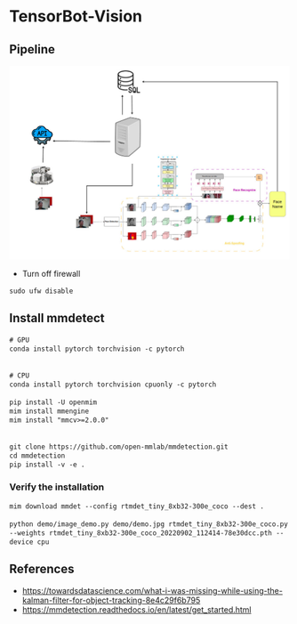 # TensorBot-Vision


## Pipeline
![image](./images/pipeline.jpeg)



- Turn off firewall
```
sudo ufw disable
```




## Install mmdetect
```
# GPU
conda install pytorch torchvision -c pytorch


# CPU
conda install pytorch torchvision cpuonly -c pytorch

pip install -U openmim
mim install mmengine
mim install "mmcv>=2.0.0"


git clone https://github.com/open-mmlab/mmdetection.git
cd mmdetection
pip install -v -e .

```

### Verify the installation
```
mim download mmdet --config rtmdet_tiny_8xb32-300e_coco --dest .

python demo/image_demo.py demo/demo.jpg rtmdet_tiny_8xb32-300e_coco.py --weights rtmdet_tiny_8xb32-300e_coco_20220902_112414-78e30dcc.pth --device cpu
```



## References
- https://towardsdatascience.com/what-i-was-missing-while-using-the-kalman-filter-for-object-tracking-8e4c29f6b795
- https://mmdetection.readthedocs.io/en/latest/get_started.html
